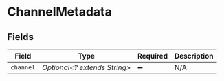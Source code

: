 # ChannelMetadata


## Fields

| Field                        | Type                         | Required                     | Description                  |
| ---------------------------- | ---------------------------- | ---------------------------- | ---------------------------- |
| `channel`                    | *Optional<? extends String>* | :heavy_minus_sign:           | N/A                          |
